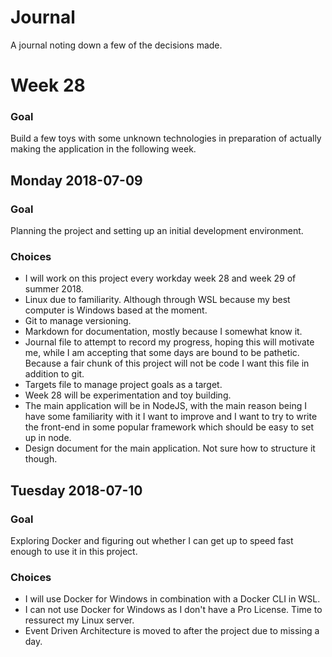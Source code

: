 # Journal

A journal noting down a few of the decisions made.

# Week 28

### Goal

Build a few toys with some unknown technologies in preparation of actually making the application in the following week.


## Monday 2018-07-09

### Goal

Planning the project and setting up an initial development environment.

### Choices

* I will work on this project every workday week 28 and week 29 of summer 2018.
* Linux due to familiarity. Although through WSL because my best computer is Windows based at the moment.
* Git to manage versioning.
* Markdown for documentation, mostly because I somewhat know it.
* Journal file to attempt to record my progress, hoping this will motivate me, while I am accepting that some days are bound to be pathetic. Because a fair chunk of this project will not be code I want this file in addition to git.
* Targets file to manage project goals as a target.
* Week 28 will be experimentation and toy building.
* The main application will be in NodeJS, with the main reason being I have some familiarity with it I want to improve and I want to try to write the front-end in some popular framework which should be easy to set up in node.
* Design document for the main application. Not sure how to structure it though.


## Tuesday 2018-07-10

### Goal

Exploring Docker and figuring out whether I can get up to speed fast enough to use it in  this project.

### Choices

* I will use Docker for Windows in combination with a Docker CLI in WSL.
* I can not use Docker for Windows as I don't have a Pro License. Time to ressurect my Linux server.
* Event Driven Architecture is moved to after the project due to missing a day.

